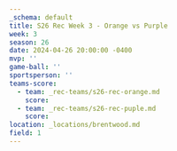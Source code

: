 ```yaml
---
_schema: default
title: S26 Rec Week 3 - Orange vs Purple
week: 3
season: 26
date: 2024-04-26 20:00:00 -0400
mvp: ''
game-ball: ''
sportsperson: ''
teams-score:
  - team: _rec-teams/s26-rec-orange.md
    score:
  - team: _rec-teams/s26-rec-puple.md
    score:
location: _locations/brentwood.md
field: 1
---
```

